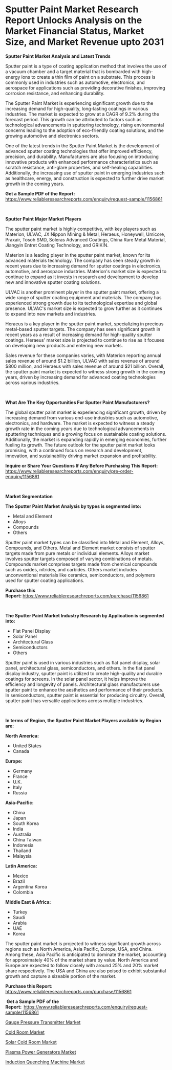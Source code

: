 <p><h1>Sputter Paint Market Research Report Unlocks Analysis on the Market Financial Status, Market Size, and Market Revenue upto 2031</h1></p><p><strong>Sputter Paint Market Analysis and Latest Trends</strong></p>
<p><p>Sputter paint is a type of coating application method that involves the use of a vacuum chamber and a target material that is bombarded with high-energy ions to create a thin film of paint on a substrate. This process is commonly used in industries such as automotive, electronics, and aerospace for applications such as providing decorative finishes, improving corrosion resistance, and enhancing durability.</p><p>The Sputter Paint Market is experiencing significant growth due to the increasing demand for high-quality, long-lasting coatings in various industries. The market is expected to grow at a CAGR of 9.2% during the forecast period. This growth can be attributed to factors such as technological advancements in sputtering technology, rising environmental concerns leading to the adoption of eco-friendly coating solutions, and the growing automotive and electronics sectors.</p><p>One of the latest trends in the Sputter Paint Market is the development of advanced sputter coating technologies that offer improved efficiency, precision, and durability. Manufacturers are also focusing on introducing innovative products with enhanced performance characteristics such as scratch resistance, anti-glare properties, and self-healing capabilities. Additionally, the increasing use of sputter paint in emerging industries such as healthcare, energy, and construction is expected to further drive market growth in the coming years.</p></p>
<p><strong>Get a Sample PDF of the Report:&nbsp;</strong> <a href="https://www.reliableresearchreports.com/enquiry/request-sample/1156861">https://www.reliableresearchreports.com/enquiry/request-sample/1156861</a></p>
<p>&nbsp;</p>
<p><strong>Sputter Paint Major Market Players</strong></p>
<p><p>The sputter paint market is highly competitive, with key players such as Materion, ULVAC, JX Nippon Mining & Metal, Heraeus, Honeywell, Umicore, Praxair, Tosoh SMD, Soleras Advanced Coatings, China Rare Metal Material, Jiangyin Entret Coating Technology, and GRIKIN. </p><p>Materion is a leading player in the sputter paint market, known for its advanced materials technology. The company has seen steady growth in recent years due to increasing demand for sputter coatings in electronics, automotive, and aerospace industries. Materion's market size is expected to continue to expand as it invests in research and development to develop new and innovative sputter coating solutions.</p><p>ULVAC is another prominent player in the sputter paint market, offering a wide range of sputter coating equipment and materials. The company has experienced strong growth due to its technological expertise and global presence. ULVAC's market size is expected to grow further as it continues to expand into new markets and industries.</p><p>Heraeus is a key player in the sputter paint market, specializing in precious metal-based sputter targets. The company has seen significant growth in recent years as a result of increasing demand for high-quality sputter coatings. Heraeus' market size is projected to continue to rise as it focuses on developing new products and entering new markets.</p><p>Sales revenue for these companies varies, with Materion reporting annual sales revenue of around $1.2 billion, ULVAC with sales revenue of around $800 million, and Heraeus with sales revenue of around $21 billion. Overall, the sputter paint market is expected to witness strong growth in the coming years, driven by increasing demand for advanced coating technologies across various industries.</p></p>
<p>&nbsp;</p>
<p><strong>What Are The Key Opportunities For Sputter Paint Manufacturers?</strong></p>
<p><p>The global sputter paint market is experiencing significant growth, driven by increasing demand from various end-use industries such as automotive, electronics, and hardware. The market is expected to witness a steady growth rate in the coming years due to technological advancements in sputtering techniques and a growing focus on sustainable coating solutions. Additionally, the market is expanding rapidly in emerging economies, further fueling its growth. The future outlook for the sputter paint market looks promising, with a continued focus on research and development, innovation, and sustainability driving market expansion and profitability.</p></p>
<p><strong>Inquire or Share Your Questions If Any Before Purchasing This Report:</strong> <a href="https://www.reliableresearchreports.com/enquiry/pre-order-enquiry/1156861">https://www.reliableresearchreports.com/enquiry/pre-order-enquiry/1156861</a></p>
<p>&nbsp;</p>
<p><strong>Market Segmentation</strong></p>
<p><strong>The Sputter Paint Market Analysis by types is segmented into:</strong></p>
<p><ul><li>Metal and Element</li><li>Alloys</li><li>Compounds</li><li>Others</li></ul></p>
<p><p>Sputter paint market types can be classified into Metal and Element, Alloys, Compounds, and Others. Metal and Element market consists of sputter targets made from pure metals or individual elements. Alloys market involves sputter targets composed of varying combinations of metals. Compounds market comprises targets made from chemical compounds such as oxides, nitrides, and carbides. Others market includes unconventional materials like ceramics, semiconductors, and polymers used for sputter coating applications.</p></p>
<p><strong>Purchase this Report:&nbsp;</strong><a href="https://www.reliableresearchreports.com/purchase/1156861">https://www.reliableresearchreports.com/purchase/1156861</a></p>
<p>&nbsp;</p>
<p><strong>The Sputter Paint Market Industry Research by Application is segmented into:</strong></p>
<p><ul><li>Flat Panel Display</li><li>Solar Panel</li><li>Architectural Glass</li><li>Semiconductors</li><li>Others</li></ul></p>
<p><p>Sputter paint is used in various industries such as flat panel display, solar panel, architectural glass, semiconductors, and others. In the flat panel display industry, sputter paint is utilized to create high-quality and durable coatings for screens. In the solar panel sector, it helps improve the efficiency and longevity of panels. Architectural glass manufacturers use sputter paint to enhance the aesthetics and performance of their products. In semiconductors, sputter paint is essential for producing circuitry. Overall, sputter paint has versatile applications across multiple industries.</p></p>
<p>&nbsp;</p>
<p><strong>In terms of Region, the Sputter Paint Market Players available by Region are:</strong></p>
<p>
    <p> <strong> North America: </strong>
        <ul>
            <li>United States</li>
            <li>Canada</li>
        </ul>
        </p> 
    <p> <strong> Europe: </strong>
        <ul>
            <li>Germany</li>
            <li>France</li>
            <li>U.K.</li>
            <li>Italy</li>
            <li>Russia</li>
        </ul>
        </p> 
    <p> <strong> Asia-Pacific: </strong>
        <ul>
            <li>China</li>
            <li>Japan</li>
            <li>South Korea</li>
            <li>India</li>
            <li>Australia</li>
            <li>China Taiwan</li>
            <li>Indonesia</li>
            <li>Thailand</li>
            <li>Malaysia</li>
        </ul>
        </p> 
    <p> <strong> Latin America: </strong>
        <ul>
            <li>Mexico</li>
            <li>Brazil</li>
            <li>Argentina Korea</li>
            <li>Colombia</li>
        </ul>
        </p> 
    <p> <strong> Middle East & Africa: </strong>
        <ul>
            <li>Turkey</li>
            <li>Saudi</li>
            <li>Arabia</li>
            <li>UAE</li>
            <li>Korea</li>
        </ul>
    </p>
    </p>
<p><p>The sputter paint market is projected to witness significant growth across regions such as North America, Asia Pacific, Europe, USA, and China. Among these, Asia Pacific is anticipated to dominate the market, accounting for approximately 40% of the market share by value. North America and Europe are expected to follow closely with around 25% and 20% market share respectively. The USA and China are also poised to exhibit substantial growth and capture a sizeable portion of the market.</p></p>
<p><strong>Purchase this Report: </strong><a href="https://www.reliableresearchreports.com/purchase/1156861">https://www.reliableresearchreports.com/purchase/1156861</a></p>
<p>&nbsp;<strong>Get a Sample PDF of the Report:&nbsp;&nbsp;</strong><a href="https://www.reliableresearchreports.com/enquiry/request-sample/1156861">https://www.reliableresearchreports.com/enquiry/request-sample/1156861</a></p>
<p><strong></strong></p>
<p><p><a href="https://medium.com/@cathymaggio/gauge-pressure-transmitter-market-research-report-its-history-and-forecast-2024-to-2031-e1d74a5ff88e">Gauge Pressure Transmitter Market</a></p><p><a href="https://medium.com/@cathymaggio/cold-room-market-analysis-its-cagr-market-segmentation-and-global-industry-overview-5cb2594ef763">Cold Room Market</a></p><p><a href="https://medium.com/@cathymaggio/solar-cold-room-market-size-and-market-trends-complete-industry-overview-2024-to-2031-0eb91959b58c">Solar Cold Room Market</a></p><p><a href="https://medium.com/@cathymaggio/plasma-power-generators-market-competitive-analysis-market-trends-and-forecast-to-2031-e948c9931c05">Plasma Power Generators Market</a></p><p><a href="https://medium.com/@cathymaggio/induction-quenching-machine-market-report-reveals-the-latest-trends-and-growth-opportunities-of-50870de22657">Induction Quenching Machine Market</a></p></p>